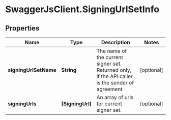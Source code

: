 # SwaggerJsClient.SigningUrlSetInfo

## Properties
Name | Type | Description | Notes
------------ | ------------- | ------------- | -------------
**signingUrlSetName** | **String** | The name of the current signer set. Returned only, if the API caller is the sender of agreement | [optional] 
**signingUrls** | [**[SigningUrl]**](SigningUrl.md) | An array of urls for current signer set. | [optional] 


